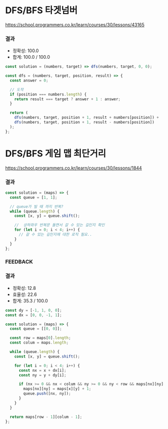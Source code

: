 # DFS/BFS 타겟넘버

https://school.programmers.co.kr/learn/courses/30/lessons/43165

### 결과

- 정확성: 100.0
- 합계: 100.0 / 100.0

```js
const solution = (numbers, target) => dfs(numbers, target, 0, 0);

const dfs = (numbers, target, position, result) => {
  const answer = 0;

  // 도착
  if (position === numbers.length) {
    return result === target ? answer + 1 : answer;
  }

  return (
    dfs(numbers, target, position + 1, result + numbers[position]) +
    dfs(numbers, target, position + 1, result - numbers[position])
  );
};
```

# DFS/BFS 게임 맵 최단거리

https://school.programmers.co.kr/learn/courses/30/lessons/1844

### 결과

```js
const solution = (maps) => {
  const queue = [1, 1];

  // queue가 빌 때 까지 반복?
  while (queue.length) {
    const [x, y] = queue.shift();

    //  상하좌우 반복문 돌면서 갈 수 있는 길인지 확인
    for (let i = 0; i < 4; i++) {
      // 갈 수 있는 길인지에 대한 로직 필요..
    }
  }
};
```

### FEEDBACK

### 결과

- 정확성: 12.8
- 효율성: 22.6
- 합계: 35.3 / 100.0

```js
const dy = [-1, 1, 0, 0];
const dx = [0, 0, -1, 1];

const solution = (maps) => {
  const queue = [[0, 0]];

  const row = maps[0].length;
  const colum = maps.length;

  while (queue.length) {
    const [x, y] = queue.shift();

    for (let i = 0; i < 4; i++) {
      const nx = x + dx[i];
      const ny = y + dy[i];

      if (nx >= 0 && nx < colum && ny >= 0 && ny < row && maps[nx][ny] === 1) {
        maps[nx][ny] = maps[x][y] + 1;
        queue.push([nx, ny]);
      }
    }
  }

  return maps[row - 1][colum - 1];
};
```

